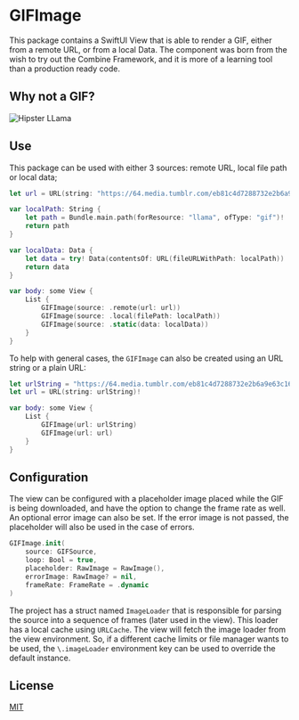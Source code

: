 # GIFImage

This package contains a SwiftUI View that is able to render a GIF, either from a remote URL, or from a local Data. The component was born from the wish to try out the Combine Framework, and it is more of a learning tool than a production ready code.

## Why not a GIF?

![Hipster LLama](https://64.media.tumblr.com/eb81c4d7288732e2b6a9e63c166c623a/tumblr_mi3vj5Api71ryhf5lo1_400.gif)

## Use

This package can be used with either 3 sources: remote URL, local file path or local data;

```swift
let url = URL(string: "https://64.media.tumblr.com/eb81c4d7288732e2b6a9e63c166c623a/tumblr_mi3vj5Api71ryhf5lo1_400.gif")!

var localPath: String {
	let path = Bundle.main.path(forResource: "llama", ofType: "gif")!
	return path
}

var localData: Data {
    let data = try! Data(contentsOf: URL(fileURLWithPath: localPath))
    return data
}

var body: some View {
    List {
        GIFImage(source: .remote(url: url))
        GIFImage(source: .local(filePath: localPath))
        GIFImage(source: .static(data: localData))
    }
}
```

To help with general cases, the `GIFImage` can also be created using an URL string or a plain URL:

```swift
let urlString = "https://64.media.tumblr.com/eb81c4d7288732e2b6a9e63c166c623a/tumblr_mi3vj5Api71ryhf5lo1_400.gif"
let url = URL(string: urlString)!

var body: some View {
    List {
        GIFImage(url: urlString)
        GIFImage(url: url)
    }
}
```

## Configuration

The view can be configured with a placeholder image placed while the GIF is being downloaded, and have the option to change the frame rate as well. An optional error image can also be set. If the error image is not passed, the placeholder will also be used in the case of errors.

```swift
GIFImage.init(
    source: GIFSource,
    loop: Bool = true,
    placeholder: RawImage = RawImage(),
    errorImage: RawImage? = nil,
    frameRate: FrameRate = .dynamic
)
```

The project has a struct named `ImageLoader` that is responsible for parsing the source into a sequence of frames (later used in the view). This loader has a local cache using `URLCache`. The view will fetch the image loader from the view environment. So, if a different cache limits or file manager wants to be used, the `\.imageLoader` environment key can be used to override the default instance.

## License

[MIT](LICENSE)


